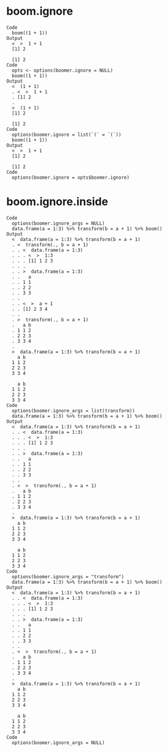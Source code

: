 # boom.ignore

    Code
      boom((1 + 1))
    Output
      <  >  1 + 1 
      [1] 2
      
      [1] 2
    Code
      opts <- options(boomer.ignore = NULL)
      boom((1 + 1))
    Output
      <  (1 + 1) 
      . <  >  1 + 1 
      . [1] 2
      . 
      >  (1 + 1) 
      [1] 2
      
      [1] 2
    Code
      options(boomer.ignore = list(`(` = `(`))
      boom((1 + 1))
    Output
      <  >  1 + 1 
      [1] 2
      
      [1] 2
    Code
      options(boomer.ignore = opts$boomer.ignore)

# boom.ignore.inside

    Code
      options(boomer.ignore_args = NULL)
      data.frame(a = 1:3) %>% transform(b = a + 1) %>% boom()
    Output
      <  data.frame(a = 1:3) %>% transform(b = a + 1) 
      . <  transform(., b = a + 1) 
      . . <  data.frame(a = 1:3) 
      . . . <  >  1:3 
      . . . [1] 1 2 3
      . . . 
      . . >  data.frame(a = 1:3) 
      . .   a
      . . 1 1
      . . 2 2
      . . 3 3
      . . 
      . . <  >  a + 1 
      . . [1] 2 3 4
      . . 
      . >  transform(., b = a + 1) 
      .   a b
      . 1 1 2
      . 2 2 3
      . 3 3 4
      . 
      >  data.frame(a = 1:3) %>% transform(b = a + 1) 
        a b
      1 1 2
      2 2 3
      3 3 4
      
        a b
      1 1 2
      2 2 3
      3 3 4
    Code
      options(boomer.ignore_args = list(transform))
      data.frame(a = 1:3) %>% transform(b = a + 1) %>% boom()
    Output
      <  data.frame(a = 1:3) %>% transform(b = a + 1) 
      . . <  data.frame(a = 1:3) 
      . . . <  >  1:3 
      . . . [1] 1 2 3
      . . . 
      . . >  data.frame(a = 1:3) 
      . .   a
      . . 1 1
      . . 2 2
      . . 3 3
      . . 
      . <  >  transform(., b = a + 1) 
      .   a b
      . 1 1 2
      . 2 2 3
      . 3 3 4
      . 
      >  data.frame(a = 1:3) %>% transform(b = a + 1) 
        a b
      1 1 2
      2 2 3
      3 3 4
      
        a b
      1 1 2
      2 2 3
      3 3 4
    Code
      options(boomer.ignore_args = "transform")
      data.frame(a = 1:3) %>% transform(b = a + 1) %>% boom()
    Output
      <  data.frame(a = 1:3) %>% transform(b = a + 1) 
      . . <  data.frame(a = 1:3) 
      . . . <  >  1:3 
      . . . [1] 1 2 3
      . . . 
      . . >  data.frame(a = 1:3) 
      . .   a
      . . 1 1
      . . 2 2
      . . 3 3
      . . 
      . <  >  transform(., b = a + 1) 
      .   a b
      . 1 1 2
      . 2 2 3
      . 3 3 4
      . 
      >  data.frame(a = 1:3) %>% transform(b = a + 1) 
        a b
      1 1 2
      2 2 3
      3 3 4
      
        a b
      1 1 2
      2 2 3
      3 3 4
    Code
      options(boomer.ignore_args = NULL)

